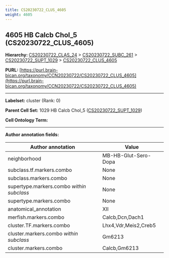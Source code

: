 ```yaml
---
title: CS20230722_CLUS_4605
weight: 4605
---
```

## 4605 HB Calcb Chol_5 (CS20230722_CLUS_4605)
<b>Hierarchy: </b>
[CS20230722_CLAS_24](../CS20230722_CLAS_24) >
[CS20230722_SUBC_261](../CS20230722_SUBC_261) >
[CS20230722_SUPT_1029](../CS20230722_SUPT_1029) >
[CS20230722_CLUS_4605](../CS20230722_CLUS_4605)

**PURL:** [https://purl.brain-bican.org/taxonomy/CCN20230722/CS20230722_CLUS_4605](https://purl.brain-bican.org/taxonomy/CCN20230722/CS20230722_CLUS_4605)

---


**Labelset:** cluster (Rank: 0)

**Parent Cell Set:** 1029 HB Calcb Chol_5 ([CS20230722_SUPT_1029](../CS20230722_SUPT_1029))



**Cell Ontology Term:** 

[MARKER GENES.]: #


---

[TRANSFERRED ANNOTATIONS.]: #


[AUTHOR ANNOTATION FIELDS.]: #


**Author annotation fields:**

| Author annotation | Value |
|-------------------|-------|
|neighborhood|MB-HB-Glut-Sero-Dopa|
|subclass.tf.markers.combo|None|
|subclass.markers.combo|None|
|supertype.markers.combo _within subclass_|None|
|supertype.markers.combo|None|
|anatomical_annotation|XII|
|merfish.markers.combo|Calcb,Dcn,Dach1|
|cluster.TF.markers.combo|Lhx4,Vdr,Meis2,Creb5|
|cluster.markers.combo _within subclass_|Gm6213|
|cluster.markers.combo|Calcb,Gm6213|
